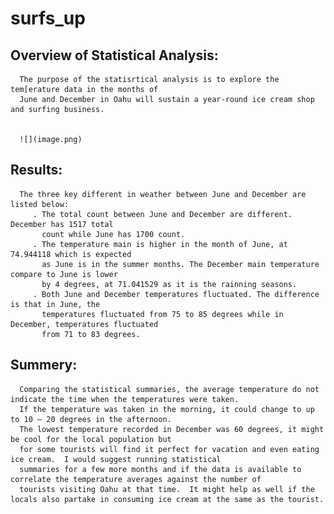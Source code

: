 # surfs_up

## Overview of Statistical Analysis:
      The purpose of the statisrtical analysis is to explore the tem[erature data in the months of
      June and December in Oahu will sustain a year-round ice cream shop and surfing business.
      
      
      ![](image.png)
      
      
## Results:
      The three key different in weather between June and December are listed below:
         . The total count between June and December are different. December has 1517 total 
           count while June has 1700 count.
         . The temperature main is higher in the month of June, at 74.944118 which is expected
           as June is in the summer months. The December main temperature compare to June is lower 
           by 4 degrees, at 71.041529 as it is the rainning seasons.
         . Both June and December temperatures fluctuated. The difference is that in June, the 
           temperatures fluctuated from 75 to 85 degrees while in December, temperatures fluctuated 
           from 71 to 83 degrees.
              
## Summery:
      Comparing the statistical summaries, the average temperature do not indicate the time when the temperatures were taken. 
      If the temperature was taken in the morning, it could change to up to 10 – 20 degrees in the afternoon.
      The lowest temperature recorded in December was 60 degrees, it might be cool for the local population but 
      for some tourists will find it perfect for vacation and even eating ice cream.  I would suggest running statistical 
      summaries for a few more months and if the data is available to correlate the temperature averages against the number of
      tourists visiting Oahu at that time.  It might help as well if the locals also partake in consuming ice cream at the same as the tourist.



